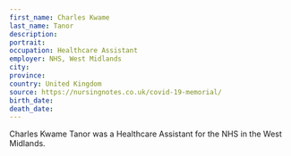 ```yaml
---
first_name: Charles Kwame
last_name: Tanor
description: 
portrait: 
occupation: Healthcare Assistant
employer: NHS, West Midlands
city: 
province: 
country: United Kingdom
source: https://nursingnotes.co.uk/covid-19-memorial/
birth_date: 
death_date: 
---
```


Charles Kwame Tanor was a Healthcare Assistant for the NHS in the West Midlands.